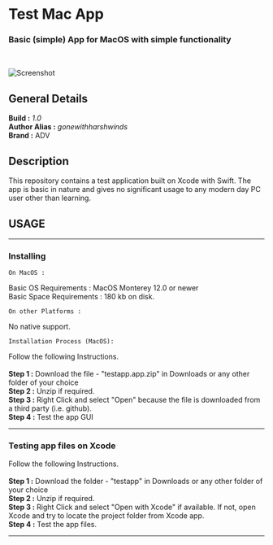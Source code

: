 # Test Mac App

### Basic (simple) App for MacOS with simple functionality </br>
</br>

![Screenshot](https://github.com/gonewithharshwinds/test-mac-app/blob/main/graphics/screenshot-testapp.png)

## General Details

**Build :** *1.0* </br>
**Author Alias :** *gonewithharshwinds* </br>
**Brand :** ADV </br>

## Description

This repository contains a test application built on Xcode with Swift. The app is basic in nature and gives no significant usage to any modern day PC user other than learning.

## USAGE

---
### Installing

`On MacOS :`

Basic OS Requirements : MacOS Monterey 12.0 or newer </br>
Basic Space Requirements : 180 kb on disk. </br>


`On other Platforms :`

No native support.


`Installation Process (MacOS):`

Follow the following Instructions.
</br>
</br>
**Step 1 :** Download the file - "testapp.app.zip" in Downloads or any other folder of your choice </br>
**Step 2 :** Unzip if required. </br>
**Step 3 :** Right Click and select "Open" because the file is downloaded from a third party (i.e. github). </br>
**Step 4 :** Test the app GUI

---
### Testing app files on Xcode

Follow the following Instructions. 
</br>
</br>
**Step 1 :** Download the folder - "testapp" in Downloads or any other folder of your choice </br>
**Step 2 :** Unzip if required. </br>
**Step 3 :** Right Click and select "Open with Xcode" if available. If not, open Xcode and try to locate the project folder from Xcode app. </br>
**Step 4 :** Test the app files. </br>

---
